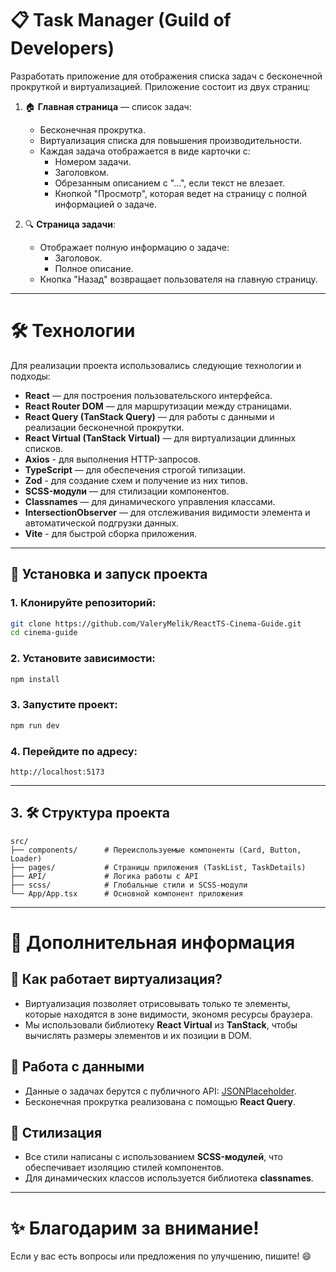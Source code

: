 # 📋 Task Manager (Guild of Developers)

Разработать приложение для отображения списка задач с бесконечной прокруткой и виртуализацией. Приложение состоит из двух страниц:

1. 🏠 **Главная страница** — список задач:

   - Бесконечная прокрутка.
   - Виртуализация списка для повышения производительности.
   - Каждая задача отображается в виде карточки с:
     - Номером задачи.
     - Заголовком.
     - Обрезанным описанием с "…", если текст не влезает.
     - Кнопкой "Просмотр", которая ведет на страницу с полной информацией о задаче.

2. 🔍 **Страница задачи**:
   - Отображает полную информацию о задаче:
     - Заголовок.
     - Полное описание.
   - Кнопка "Назад" возвращает пользователя на главную страницу.

---

# 🛠️ Технологии

Для реализации проекта использовались следующие технологии и подходы:

- **React** — для построения пользовательского интерфейса.
- **React Router DOM** — для маршрутизации между страницами.
- **React Query (TanStack Query)** — для работы с данными и реализации бесконечной прокрутки.
- **React Virtual (TanStack Virtual)** — для виртуализации длинных списков.
- **Axios** - для выполнения HTTP-запросов.
- **TypeScript** — для обеспечения строгой типизации.
- **Zod** - для создание схем и получение из них типов.
- **SCSS-модули** — для стилизации компонентов.
- **Classnames** — для динамического управления классами.
- **IntersectionObserver** — для отслеживания видимости элемента и автоматической подгрузки данных.
- **Vite** - для быстрой сборка приложения.

---

## 🚀 Установка и запуск проекта

### 1. Клонируйте репозиторий:

```bash
git clone https://github.com/ValeryMelik/ReactTS-Cinema-Guide.git
cd cinema-guide
```

### 2. Установите зависимости:

```bash
npm install
```

### 3. Запустите проект:

```bash
npm run dev
```

### 4. Перейдите по адресу:

```
http://localhost:5173
```

---

## 3. 🛠️ Структура проекта

```
src/
├── components/      # Переиспользуемые компоненты (Card, Button, Loader)
├── pages/           # Страницы приложения (TaskList, TaskDetails)
├── API/             # Логика работы с API
├── scss/            # Глобальные стили и SCSS-модули
└── App/App.tsx      # Основной компонент приложения
```

---

# 🧪 Дополнительная информация

## 📖 Как работает виртуализация?

- Виртуализация позволяет отрисовывать только те элементы, которые находятся в зоне видимости, экономя ресурсы браузера.
- Мы использовали библиотеку **React Virtual** из **TanStack**, чтобы вычислять размеры элементов и их позиции в DOM.

## 📡 Работа с данными

- Данные о задачах берутся с публичного API: [JSONPlaceholder](https://jsonplaceholder.typicode.com/posts).
- Бесконечная прокрутка реализована с помощью **React Query**.

## 🎨 Стилизация

- Все стили написаны с использованием **SCSS-модулей**, что обеспечивает изоляцию стилей компонентов.
- Для динамических классов используется библиотека **classnames**.

---

# ✨ Благодарим за внимание!

Если у вас есть вопросы или предложения по улучшению, пишите! 😄
